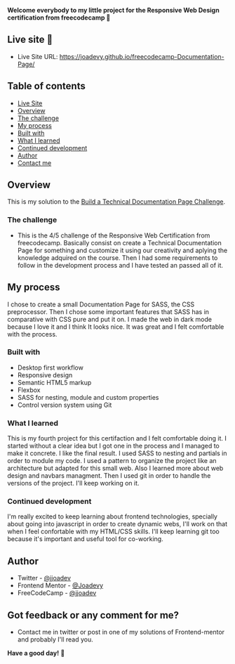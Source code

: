 **Welcome everybody to my little project for the Responsive Web Design certification from freecodecamp 👋**

## Live site 🚀
- Live Site URL: https://joadevy.github.io/freecodecamp-Documentation-Page/

## Table of contents
  - [Live Site](#live-site)
  - [Overview](#overview)
  - [The challenge](#the-challenge)
  - [My process](#my-process)
  - [Built with](#built-with)
  - [What I learned](#what-I-learned)
  - [Continued development](#continued-development)
  - [Author](#author)
  - [Contact me](#Got-feedback-or-any-comment-for-me?)

## Overview
This is my solution to the [Build a Technical Documentation Page Challenge](https://www.freecodecamp.org/learn/responsive-web-design/responsive-web-design-projects/build-a-technical-documentation-page). 

### The challenge

- This is the 4/5 challenge of the Responsive Web Certification from freecodecamp. Basically consist on create a Technical Documentation Page for something and customize it using our creativity and aplying the knowledge adquired on the course. 
Then I had some requirements to follow in the development process and I have tested an passed all of it.

## My process
I chose to create a small Documentation Page for SASS, the CSS preprocessor. Then I chose some important features that SASS has in comparative with CSS pure and put it on. I made the web in dark mode because I love it and I think It looks nice. It was great and I felt comfortable with the process.

### Built with

- Desktop first workflow
- Responsive design
- Semantic HTML5 markup
- Flexbox
- SASS for nesting, module and custom properties
- Control version system using Git

### What I learned

This is my fourth project for this certifaction and I felt comfortable doing it. I started without a clear idea but I got one in the process and I managed to make it concrete. I like the final result.
I used SASS to nesting and partials in order to module my code. I used a pattern to organize the project like an architecture but adapted for this small web.
Also I learned more about web design and navbars managment. Then I used git in order to handle the versions of the project.
I'll keep working on it.

### Continued development

I'm really excited to keep learning about frontend technologies, specially about going into javascript in order to create dynamic webs, I'll work on that when I feel confortable with my HTML/CSS skills. I'll keep learning git too because it's important and useful tool for co-working. 

## Author

- Twitter - [@jjoadev](https://twitter.com/jjoadev)
- Frontend Mentor - [@Joadevy](https://www.frontendmentor.io/profile/Joadevy)
- FreeCodeCamp - [@jjoadev](https://www.freecodecamp.org/jjoadev)

## Got feedback or any comment for me?

- Contact me in twitter or post in one of my solutions of Frontend-mentor and probably I'll read you. 

**Have a good day!** 🚀